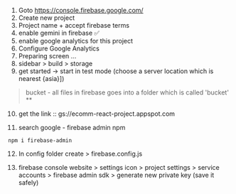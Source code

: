 1. Goto https://console.firebase.google.com/
2. Create new project
3. Project name + accept firebase terms 
4. enable gemini in firebase ✅
5. enable google analytics for this project
6. Configure Google Analytics
7. Preparing screen ...
8. sidebar > build > storage
9. get started -> start in test mode (choose a server location which is nearest {asia}])

> bucket - all files in firebase goes into a folder which is called 'bucket' **

10. get the link :: gs://ecomm-react-project.appspot.com

11. search google - firebase admin npm
```shell
npm i firebase-admin
```

12. In config folder create > firebase.config.js

13. firebase console website > settings icon > project settings > service accounts > firebase admin sdk > generate new private key (save it safely)